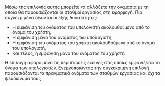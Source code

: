 Μέσω της επιλογής αυτής μπορείτε να αλλάξετε την ονομασία με τη οποία θα
παρουσιάζονται οι σταθμοί εργασίας στη εφαρμογή. Πιο συγκεκριμένα
δίνονται οι εξής δυνατότητες:

  - Η εμφάνιση του ονόματος του υπολογιστή ακολουθούμενο από το όνομα
    του χρήστη,
  - Η εμφάνιση μόνο του ονόματος του υπολογιστή,
  - Η εμφάνιση του ονόματος του χρήστη ακολουθούμενο από το όνομα του
    υπολογιστή,
  - Και τέλος, η εμφάνιση μόνο του ονόματος του χρήστη.

Η επιλογή  αφορά μόνο τις περιπτώσεις εκείνες στις οποίες εμφανίζεται το
όνομα των υπολογιστών. Ενεργοποιώντας την συγκεκριμένη επιλογή
παρουσιάζονται τα πραγματικά ονόματα των σταθμών εργασίας και
όχι τα ψευδώνυμα τους.